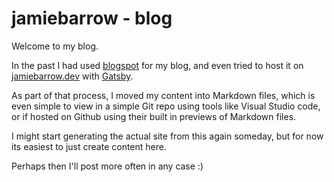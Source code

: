 # jamiebarrow - blog

Welcome to my blog.

In the past I had used [blogspot](https://jamiebarrow.blogspot.com/) for my blog, and even tried to host it on [jamiebarrow.dev](https://jamiebarrow.dev) with [Gatsby](./2020/2020-02-04_gatsbyjs-blog.md).

As part of that process, I moved my content into Markdown files, which is even simple to view in a simple Git repo using tools like Visual Studio code,
or if hosted on Github using their built in previews of Markdown files.

I might start generating the actual site from this again someday, but for now its easiest to just create content here.

Perhaps then I'll post more often in any case :)